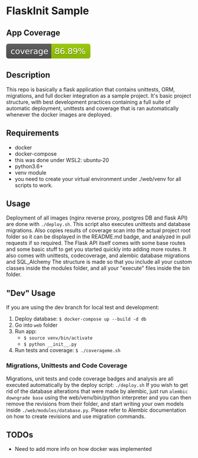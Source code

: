 # FlaskInit Sample
## App Coverage
[![Coverage Status](./coverage-badge.svg?dummy=8484744)](./coverage.xml)
## Description
This repo is basically a flask application that contains unittests, ORM, migrations, and full docker integration as a sample project.
It's basic project structure, with best development practices containing a full suite of automatic deployment, unittests and coverage that is ran automatically whenever the docker images are deployed.

## Requirements
* docker
* docker-compose
* this was done under WSL2: ubuntu-20
* python3.6+
* venv module
* you need to create your virtual environment under ./web/venv for all scripts to work.

## Usage
Deployment of all images (nginx reverse proxy, postgres DB and flask API) are done with `./deploy.sh`. This script also executes unittests and database migrations. Also copies results of coverage scan into the actual project root folder so it can be displayed in the README.md badge, and analyzed in pull requests if so required.
The Flask API itself comes with some base routes and some basic stuff to get you started quickly into adding more routes. It also comes with unittests, codecoverage, and alembic database migrations and SQL_Alchemy
The structure is made so that you include all your custom classes inside the modules folder, and all your "execute" files inside the bin folder.

## "Dev" Usage
If you are using the dev branch for local test and development:
1) Deploy database: `$ docker-compose up --build -d db`
2) Go into `web` folder
3) Run app: 
    * `$ source venv/bin/activate`
    * `$ python __init__.py`
4) Run tests and coverage:
`$ ./coverageme.sh`

### Migrations, Unittests and Code Coverage
Migrations, unit tests and code coverage badges and analysis are all executed automatically by the deploy script: `./deploy.sh`
If you wish to get rid of the database alterations that were made by alembic, just run `alembic downgrade base` using the web/venv/bin/python interpreter and you can then remove the revisions from their folder, and start writing your own models inside `./web/modules/database.py`. Please refer to Alembic documentation on how to create revisions and use migration commands.

## TODOs
* Need to add more info on how docker was implemented